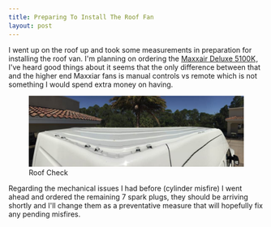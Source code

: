 ```yaml
---
title: Preparing To Install The Roof Fan
layout: post
---
```


I went up on the roof up and took some measurements in preparation for installing the roof van. I'm planning on ordering the <a target="_blank" href="https://www.amazon.com/gp/product/B002OWAIB8/ref=as_li_tl?ie=UTF8&camp=1789&creative=9325&creativeASIN=B002OWAIB8&linkCode=as2&tag=thezenvan-20&linkId=184de01da409b15f2cf39ae4b8d69568">Maxxair Deluxe 5100K</a><img src="//ir-na.amazon-adsystem.com/e/ir?t=thezenvan-20&l=am2&o=1&a=B002OWAIB8" width="1" height="1" border="0" alt="" style="border:none !important; margin:0px !important;" />, I've heard good things about it seems that the only difference between that and the higher end Maxxiar fans is manual controls vs remote which is not something I would spend extra money on having.

<figure>
  <a href="/images/IMG_0048.jpg"><img src="/images/IMG_0048.jpg"></a>
  <figcaption>Roof Check</figcaption>
</figure>

Regarding the mechanical issues I had before (cylinder misfire) I went ahead and ordered the remaining 7 spark plugs, they should be arriving shortly and I'll change them as a preventative measure that will hopefully fix any pending misfires.